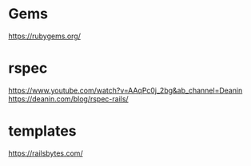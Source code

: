 # Gems
https://rubygems.org/

# rspec
https://www.youtube.com/watch?v=AAqPc0j_2bg&ab_channel=Deanin
https://deanin.com/blog/rspec-rails/

# templates
https://railsbytes.com/
